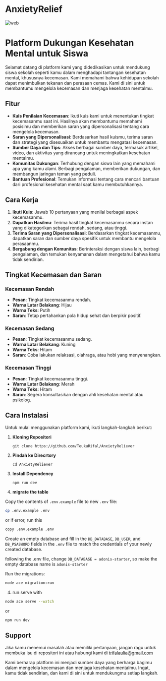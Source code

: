 # AnxietyRelief

![web](https://i.ibb.co.com/7kBWGPX/anxiety-Reliever.png)

# Platform Dukungan Kesehatan Mental untuk Siswa

Selamat datang di platform kami yang didedikasikan untuk mendukung siswa sekolah seperti kamu dalam menghadapi tantangan kesehatan mental, khususnya kecemasan. Kami memahami bahwa kehidupan sekolah dapat menimbulkan tekanan dan perasaan cemas. Kami di sini untuk membantumu mengelola kecemasan dan menjaga kesehatan mentalmu.

## Fitur

- **Kuis Penilaian Kecemasan**: Ikuti kuis kami untuk menentukan tingkat kecemasanmu saat ini. Hasilnya akan membantumu memahami posisimu dan memberikan saran yang dipersonalisasi tentang cara mengelola kecemasan.
- **Saran yang Dipersonalisasi**: Berdasarkan hasil kuismu, terima saran dan strategi yang disesuaikan untuk membantu mengatasi kecemasan.
- **Sumber Daya dan Tips**: Akses berbagai sumber daya, termasuk artikel, video, dan aktivitas yang dirancang untuk meningkatkan kesehatan mentalmu.
- **Komunitas Dukungan**: Terhubung dengan siswa lain yang memahami apa yang kamu alami. Berbagi pengalaman, memberikan dukungan, dan membangun jaringan teman yang peduli.
- **Bantuan Profesional**: Temukan informasi tentang cara mencari bantuan dari profesional kesehatan mental saat kamu membutuhkannya.

## Cara Kerja

1. **Ikuti Kuis**: Jawab 10 pertanyaan yang menilai berbagai aspek kecemasanmu.
2. **Dapatkan Hasilmu**: Terima hasil tingkat kecemasanmu secara instan yang dikategorikan sebagai rendah, sedang, atau tinggi.
3. **Terima Saran yang Dipersonalisasi**: Berdasarkan tingkat kecemasanmu, dapatkan saran dan sumber daya spesifik untuk membantu mengelola perasaanmu.
4. **Bergabung dengan Komunitas**: Berinteraksi dengan siswa lain, berbagi pengalaman, dan temukan kenyamanan dalam mengetahui bahwa kamu tidak sendirian.

## Tingkat Kecemasan dan Saran

### Kecemasan Rendah
- **Pesan**: Tingkat kecemasanmu rendah.
- **Warna Latar Belakang**: Hijau
- **Warna Teks**: Putih
- **Saran**: Tetap pertahankan pola hidup sehat dan berpikir positif.

### Kecemasan Sedang
- **Pesan**: Tingkat kecemasanmu sedang.
- **Warna Latar Belakang**: Kuning
- **Warna Teks**: Hitam
- **Saran**: Coba lakukan relaksasi, olahraga, atau hobi yang menyenangkan.

### Kecemasan Tinggi
- **Pesan**: Tingkat kecemasanmu tinggi.
- **Warna Latar Belakang**: Merah
- **Warna Teks**: Hitam
- **Saran**: Segera konsultasikan dengan ahli kesehatan mental atau psikolog.

## Cara Instalasi

Untuk mulai menggunakan platform kami, ikuti langkah-langkah berikut:

1. **Kloning Repositori**
   ```
   git clone https://github.com/TeukuRifal/AnxietyReliever

2. **Pindah ke Direcrtory**
   ```
   cd AnxietyReliever
   
3. **Install Dependency**
   ```bash
   npm run dev
   
5. **migrate the table**

  Copy the contents of `.env.example` file to new `.env` file:

  ```sh
  cp .env.example .env
  ```
  
  or if error, run this
  
  ```sh
  copy .env.example .env
  ```
  
  Create an empty database and fill in the `DB_DATABASE`, `DB_USER`, and `DB_PSASWORD` fields in the `.env` file to match the credentials of your newly created database.
  
  following the .env file, change `DB_DATABASE = adonis-starter`, so make the empty database name is `adonis-starter`
  
  Run the migrations:
  
  ```sh
  node ace migration:run
  ```

4. run serve with

  ```bash
  node ace serve --watch
  ```
  or
  ```bash
  npm run dev
  ```

## Support

Jika kamu menemui masalah atau memiliki pertanyaan, jangan ragu untuk membuka isu di repositori ini atau hubungi kami di trifalaulia@gmail.com


Kami berharap platform ini menjadi sumber daya yang berharga bagimu dalam mengelola kecemasan dan menjaga kesehatan mentalmu. Ingat, kamu tidak sendirian, dan kami di sini untuk mendukungmu setiap langkah.
